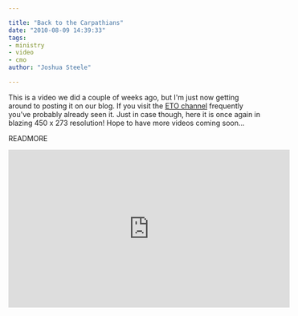 ```yaml
---

title: "Back to the Carpathians"
date: "2010-08-09 14:39:33"
tags:
- ministry
- video
- cmo
author: "Joshua Steele"

---
```


This is a video we did a couple of weeks ago, but I'm just now getting around to posting it on our blog. If you visit the <a href="http://www.youtube.com/user/euroteamoutreach">ETO channel</a> frequently you've probably already seen it. Just in case though, here it is once again in blazing 450 x 273 resolution! Hope to have more videos coming soon...

READMORE

<iframe width="560" height="315" src="https://www.youtube.com/embed/voIkEXe1Nb0" frameborder="0" allowfullscreen></iframe>
